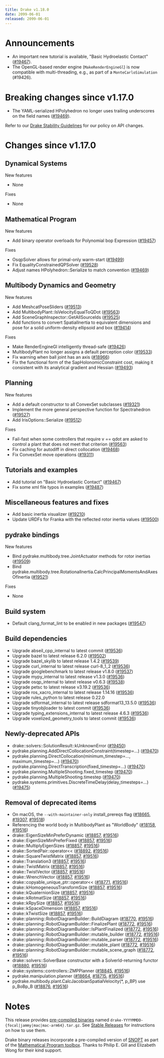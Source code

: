 ```yaml
---
title: Drake v1.18.0
date: 2099-06-01
released: 2099-06-01
---
```


# Announcements

* An important new tutorial is available, "Basic Hydroelastic Contact"
  ([#19467][_#19467]).
* The OpenGL-based render engine (`MakeRenderEngineGl`) is now compatible with
  multi-threading, e.g., as part of a `MonteCarloSimulation` (#19426).

# Breaking changes since v1.17.0

* The YAML-serialized HPolyhedron no longer uses trailing underscores on the
  field names ([#19469][_#19469]).

Refer to our [Drake Stability Guidelines](/stable.html) for our policy
on API changes.

# Changes since v1.17.0

## Dynamical Systems

<!-- <relnotes for systems go here> -->

New features

* None

Fixes

* None

## Mathematical Program

<!-- <relnotes for solvers go here> -->

New features

* Add binary operator overloads for Polynomial bop Expression ([#19457][_#19457])

Fixes

* OsqpSolver allows for primal-only warm-start ([#19499][_#19499])
* Fix EqualityConstrainedQPSolver ([#19528][_#19528])
* Adjust names HPolyhedron::Serialize to match convention ([#19469][_#19469])

## Multibody Dynamics and Geometry

<!-- <relnotes for geometry,multibody go here> -->

New features

* Add MeshcatPoseSliders ([#19513][_#19513])
* Add MultibodyPlant::IsVelocityEqualToQDot ([#19563][_#19563])
* Add SceneGraphInspector::GetAllSourceIds ([#19525][_#19525])
* Add functions to convert SpatialInertia to equivalent dimensions and pose for a solid uniform-density ellipsoid and box ([#19414][_#19414])

Fixes

* Make RenderEngineGl intelligently thread-safe ([#19426][_#19426])
* MultibodyPlant no longer assigns a default perception color ([#19533][_#19533])
* Fix warning when ball joint has an axis ([#18966][_#18966])
* Fix the functional form of the SapHolonomicConstraint cost, making it consistent with its analytical gradient and Hessian ([#19493][_#19493])

## Planning

<!-- <relnotes for planning go here> -->

New features

* Add a default constructor to all ConvexSet subclasses ([#19321][_#19321])
* Implement the more general perspective function for Spectrahedron ([#19527][_#19527])
* Add IrisOptions::Serialize ([#19512][_#19512])

Fixes

* Fail-fast when some controllers that require v == qdot are asked to control a plant that does not meet that criterion ([#19563][_#19563])
* Fix caching for autodiff in direct collocation ([#19468][_#19468])
* Fix ConvexSet move operations ([#19311][_#19311])

## Tutorials and examples

<!-- <relnotes for examples,tutorials go here> -->

* Add tutorial on "Basic Hydroelastic Contact" ([#19467][_#19467])
* Fix some xml file typos in examples ([#19487][_#19487])

## Miscellaneous features and fixes

<!-- <relnotes for common,math,lcm,lcmtypes,manipulation,perception,visualization go here> -->

* Add basic inertia visualizer ([#19210][_#19210])
* Update URDFs for Franka with the reflected rotor inertia values ([#19500][_#19500])

## pydrake bindings

<!-- <relnotes for bindings go here> -->

New features

* Bind pydrake.multibody.tree.JointActuator methods for rotor inertias  ([#19509][_#19509])
* Bind pydrake.multibody.tree.RotationalInertia.CalcPrincipalMomentsAndAxesOfInertia ([#19521][_#19521])

Fixes

* None

## Build system

<!-- <relnotes for cmake,doc,setup,third_party,tools go here> -->

* Default clang_format_lint to be enabled in new packages ([#19547][_#19547])

## Build dependencies

<!-- <relnotes for workspace go here> -->

* Upgrade abseil_cpp_internal to latest commit ([#19536][_#19536])
* Upgrade bazel to latest release 6.2.0 ([#19502][_#19502])
* Upgrade bazel_skylib to latest release 1.4.2 ([#19539][_#19539])
* Upgrade curl_internal to latest release curl-8_1_2 ([#19536][_#19536])
* Upgrade googlebenchmark to latest release v1.8.0 ([#19537][_#19537])
* Upgrade mypy_internal to latest release v1.3.0 ([#19536][_#19536])
* Upgrade osqp_internal to latest release v0.6.3 ([#19538][_#19538])
* Upgrade petsc to latest release v3.19.2 ([#19536][_#19536])
* Upgrade ros_xacro_internal to latest release 1.14.16 ([#19536][_#19536])
* Upgrade rules_python to latest release 0.22.0
* Upgrade sdformat_internal to latest release sdformat13_13.5.0 ([#19536][_#19536])
* Upgrade tinyobjloader to latest commit ([#19536][_#19536])
* Upgrade typing_extensions_internal to latest release 4.6.3 ([#19536][_#19536])
* Upgrade voxelized_geometry_tools to latest commit ([#19536][_#19536])

## Newly-deprecated APIs

* drake::solvers::SolutionResult::kUnknownError ([#19450][_#19450])
* pydrake.planning.AddDirectCollocationConstraint(timestep=...) ([#19470][_#19470])
* pydrake.planning.DirectCollocation(minimum_timestep=..., maximum_timestep=...) ([#19470][_#19470])
* pydrake.planning.DirectTranscription(fixed_timestep=...) ([#19470][_#19470])
* pydrake.planning.MultipleShooting.fixed_timestep ([#19470][_#19470])
* pydrake.planning.MultipleShooting.timestep ([#19470][_#19470])
* pydrake.systems.primitives.DiscreteTimeDelay(delay_timesteps=...)  ([#19475][_#19475])

## Removal of deprecated items

* On macOS, the `--with-maintainer-only` install_prereqs flag ([#18665][_#18665], [#19307][_#19307], [#19518][_#19518])
* Referencing the world body in MultibodyPlant as "WorldBody" ([#18158][_#18158], [#19516][_#19516])
* drake::EigenSizeMinPreferDynamic ([#18857][_#18857], [#19516][_#19516])
* drake::EigenSizeMinPreferFixed ([#18857][_#18857], [#19516][_#19516])
* drake::MultiplyEigenSizes ([#18857][_#18857], [#19516][_#19516])
* drake::SortedPair::operator<< ([#18892][_#18892], [#19516][_#19516])
* drake::SquareTwistMatrix ([#18857][_#18857], [#19516][_#19516])
* drake::Translation3 ([#18857][_#18857], [#19516][_#19516])
* drake::TwistMatrix ([#18857][_#18857], [#19516][_#19516])
* drake::TwistVector ([#18857][_#18857], [#19516][_#19516])
* drake::WrenchVector ([#18857][_#18857], [#19516][_#19516])
* drake::copyable_unique_ptr::operator<< ([#18771][_#18771], [#19516][_#19516])
* drake::kHomogeneousTransformSize ([#18857][_#18857], [#19516][_#19516])
* drake::kQuaternionSize ([#18857][_#18857], [#19516][_#19516])
* drake::kRotmatSize ([#18857][_#18857], [#19516][_#19516])
* drake::kRpySize ([#18857][_#18857], [#19516][_#19516])
* drake::kSpaceDimension ([#18857][_#18857], [#19516][_#19516])
* drake::kTwistSize ([#18857][_#18857], [#19516][_#19516])
* drake::planning::RobotDiagramBuilder::BuildDiagram ([#18770][_#18770], [#19516][_#19516])
* drake::planning::RobotDiagramBuilder::FinalizePlant ([#18772][_#18772], [#19516][_#19516]) 
* drake::planning::RobotDiagramBuilder::IsPlantFinalized ([#18772][_#18772], [#19516][_#19516]) 
* drake::planning::RobotDiagramBuilder::mutable_builder ([#18772][_#18772], [#19516][_#19516]) 
* drake::planning::RobotDiagramBuilder::mutable_parser ([#18772][_#18772], [#19516][_#19516]) 
* drake::planning::RobotDiagramBuilder::mutable_plant ([#18772][_#18772], [#19516][_#19516]) 
* drake::planning::RobotDiagramBuilder::mutable_scene_graph ([#18772][_#18772], [#19516][_#19516]) 
* drake::solvers::SolverBase constructor with a SolverId-returning functor ([#18880][_#18880], [#19516][_#19516])
* drake::systems::controllers::ZMPPlanner ([#18845][_#18845], [#19516][_#19516])
* pydrake.manipulation.planner ([#18664][_#18664], [#18715][_#18715], [#19516][_#19516])
* pydrake.multibody.plant.CalcJacobianSpatialVelocity(*, p_BP) use p_BoBp_B ([#18876][_#18876], [#19516][_#19516])

# Notes


This release provides [pre-compiled binaries](https://github.com/RobotLocomotion/drake/releases/tag/v1.18.0) named
``drake-YYYYMMDD-{focal|jammy|mac|mac-arm64}.tar.gz``. See [Stable Releases](/from_binary.html#stable-releases) for instructions on how to use them.

Drake binary releases incorporate a pre-compiled version of [SNOPT](https://ccom.ucsd.edu/~optimizers/solvers/snopt/) as part of the
[Mathematical Program toolbox](https://drake.mit.edu/doxygen_cxx/group__solvers.html). Thanks to
Philip E. Gill and Elizabeth Wong for their kind support.

<!-- <begin issue links> -->
[_#18158]: https://github.com/RobotLocomotion/drake/pull/18158
[_#18664]: https://github.com/RobotLocomotion/drake/pull/18664
[_#18665]: https://github.com/RobotLocomotion/drake/pull/18665
[_#18715]: https://github.com/RobotLocomotion/drake/pull/18715
[_#18770]: https://github.com/RobotLocomotion/drake/pull/18770
[_#18771]: https://github.com/RobotLocomotion/drake/pull/18771
[_#18772]: https://github.com/RobotLocomotion/drake/pull/18772
[_#18845]: https://github.com/RobotLocomotion/drake/pull/18845
[_#18857]: https://github.com/RobotLocomotion/drake/pull/18857
[_#18876]: https://github.com/RobotLocomotion/drake/pull/18876
[_#18880]: https://github.com/RobotLocomotion/drake/pull/18880
[_#18892]: https://github.com/RobotLocomotion/drake/pull/18892
[_#18966]: https://github.com/RobotLocomotion/drake/pull/18966
[_#19210]: https://github.com/RobotLocomotion/drake/pull/19210
[_#19307]: https://github.com/RobotLocomotion/drake/pull/19307
[_#19311]: https://github.com/RobotLocomotion/drake/pull/19311
[_#19321]: https://github.com/RobotLocomotion/drake/pull/19321
[_#19414]: https://github.com/RobotLocomotion/drake/pull/19414
[_#19426]: https://github.com/RobotLocomotion/drake/pull/19426
[_#19450]: https://github.com/RobotLocomotion/drake/pull/19450
[_#19457]: https://github.com/RobotLocomotion/drake/pull/19457
[_#19467]: https://github.com/RobotLocomotion/drake/pull/19467
[_#19468]: https://github.com/RobotLocomotion/drake/pull/19468
[_#19469]: https://github.com/RobotLocomotion/drake/pull/19469
[_#19470]: https://github.com/RobotLocomotion/drake/pull/19470
[_#19475]: https://github.com/RobotLocomotion/drake/pull/19475
[_#19487]: https://github.com/RobotLocomotion/drake/pull/19487
[_#19493]: https://github.com/RobotLocomotion/drake/pull/19493
[_#19499]: https://github.com/RobotLocomotion/drake/pull/19499
[_#19500]: https://github.com/RobotLocomotion/drake/pull/19500
[_#19502]: https://github.com/RobotLocomotion/drake/pull/19502
[_#19509]: https://github.com/RobotLocomotion/drake/pull/19509
[_#19512]: https://github.com/RobotLocomotion/drake/pull/19512
[_#19513]: https://github.com/RobotLocomotion/drake/pull/19513
[_#19516]: https://github.com/RobotLocomotion/drake/pull/19516
[_#19518]: https://github.com/RobotLocomotion/drake/pull/19518
[_#19521]: https://github.com/RobotLocomotion/drake/pull/19521
[_#19525]: https://github.com/RobotLocomotion/drake/pull/19525
[_#19527]: https://github.com/RobotLocomotion/drake/pull/19527
[_#19528]: https://github.com/RobotLocomotion/drake/pull/19528
[_#19533]: https://github.com/RobotLocomotion/drake/pull/19533
[_#19536]: https://github.com/RobotLocomotion/drake/pull/19536
[_#19537]: https://github.com/RobotLocomotion/drake/pull/19537
[_#19538]: https://github.com/RobotLocomotion/drake/pull/19538
[_#19539]: https://github.com/RobotLocomotion/drake/pull/19539
[_#19547]: https://github.com/RobotLocomotion/drake/pull/19547
[_#19563]: https://github.com/RobotLocomotion/drake/pull/19563
<!-- <end issue links> -->

<!--
  Current oldest_commit 1ee1e1aac46d783fcd8504ee88c8b28944884d05 (exclusive).
  Current newest_commit af983351bd80c43d1a4203cc666020a850e708f0 (inclusive).
-->
